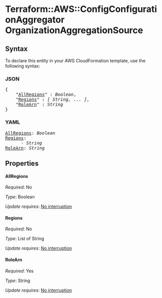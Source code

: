 # Terraform::AWS::ConfigConfigurationAggregator OrganizationAggregationSource

## Syntax

To declare this entity in your AWS CloudFormation template, use the following syntax:

### JSON

<pre>
{
    "<a href="#allregions" title="AllRegions">AllRegions</a>" : <i>Boolean</i>,
    "<a href="#regions" title="Regions">Regions</a>" : <i>[ String, ... ]</i>,
    "<a href="#rolearn" title="RoleArn">RoleArn</a>" : <i>String</i>
}
</pre>

### YAML

<pre>
<a href="#allregions" title="AllRegions">AllRegions</a>: <i>Boolean</i>
<a href="#regions" title="Regions">Regions</a>: <i>
      - String</i>
<a href="#rolearn" title="RoleArn">RoleArn</a>: <i>String</i>
</pre>

## Properties

#### AllRegions

_Required_: No

_Type_: Boolean

_Update requires_: [No interruption](https://docs.aws.amazon.com/AWSCloudFormation/latest/UserGuide/using-cfn-updating-stacks-update-behaviors.html#update-no-interrupt)

#### Regions

_Required_: No

_Type_: List of String

_Update requires_: [No interruption](https://docs.aws.amazon.com/AWSCloudFormation/latest/UserGuide/using-cfn-updating-stacks-update-behaviors.html#update-no-interrupt)

#### RoleArn

_Required_: Yes

_Type_: String

_Update requires_: [No interruption](https://docs.aws.amazon.com/AWSCloudFormation/latest/UserGuide/using-cfn-updating-stacks-update-behaviors.html#update-no-interrupt)

